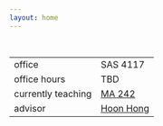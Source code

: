 ```yaml
---
layout: home
---
```



<div class="bio">
<br />
<table class="landing">
<tr>
   <td>office</td>
   <td>SAS 4117</td>
</tr>
<tr>
   <td>office hours</td>
   <td>TBD</td>
</tr>
<tr>
   <td>currently teaching</td>
   <td><a href="/teaching/2019/FA/242/">MA 242</a></td>
</tr>
<tr>
   <td>advisor</td>
   <td><a href="https://hong.matd.ncsu.edu/">Hoon Hong</a></td>
</tr>
</table>
</div>
